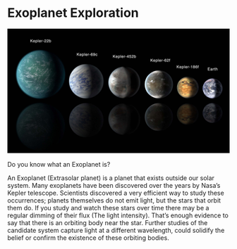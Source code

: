 # Exoplanet Exploration

![exoplanets.jpg](Images/exoplanets.jpg)

Do you know what an Exoplanet is?

An Exoplanet (Extrasolar planet) is a planet that exists outside
our solar system. Many exoplanets have been discovered over the
years by Nasa’s Kepler telescope. Scientists discovered a very
efficient way to study these occurrences; planets themselves do
not emit light, but the stars that orbit them do. If you study and
watch these stars over time there may be a regular dimming of their
flux (The light intensity). That’s enough evidence to say that there
is an orbiting body near the star. Further studies of the candidate
system capture light at a different wavelength, could solidify the
belief or confirm the existence of these orbiting bodies.





